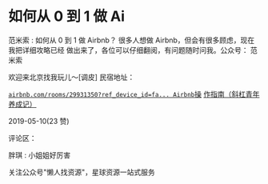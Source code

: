 # 如何从 0 到 1 做 Ai

范米索 : 如何从 0 到 1 做 Airbnb？ 很多人想做 Airbnb，但会有很多顾虑，现在我把详细攻略已经 做出来了，各位可以仔细翻阅，有问题随时问我。公众号： 范米索

欢迎来北京找我玩儿～[调皮] 民宿地址：

[`airbnb.com/rooms/29931350?ref_device_id=fa... Airbnb`](https://shimo.im/docs/UhDSICCWuAUfD2H0/)[操](https://shimo.im/docs/UhDSICCWuAUfD2H0/) [](https://shimo.im/docs/UhDSICCWuAUfD2H0/) [作指南（斜杠青年养成记）](https://shimo.im/docs/UhDSICCWuAUfD2H0/)

2019-05-10(23 赞)

评论区：

胖琪 : 小姐姐好厉害

关注公众号"懒人找资源"，星球资源一站式服务